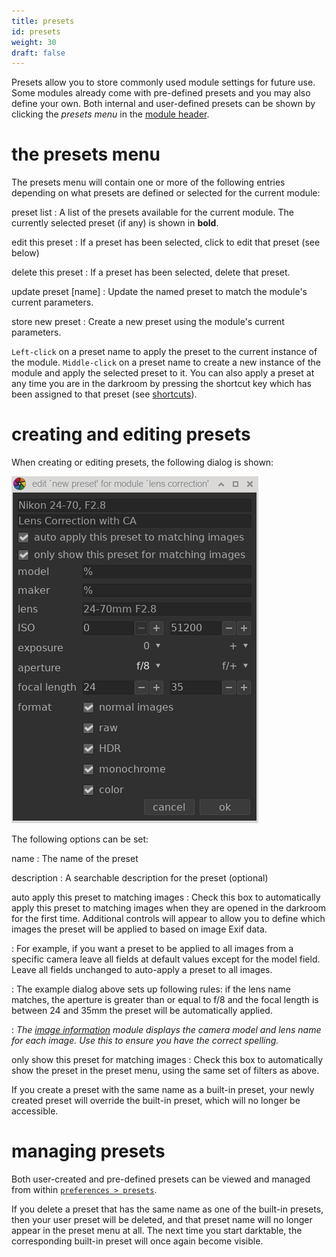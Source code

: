 ```yaml
---
title: presets
id: presets
weight: 30
draft: false
---
```


Presets allow you to store commonly used module settings for future use. Some modules already come with pre-defined presets and you may also define your own. Both internal and user-defined presets can be shown by clicking the _presets menu_ in the [module header](./module-header.md).

# the presets menu

The presets menu will contain one or more of the following entries depending on what presets are defined or selected for the current module:

preset list
: A list of the presets available for the current module. The currently selected preset (if any) is shown in **bold**.

edit this preset
: If a preset has been selected, click to edit that preset (see below)

delete this preset
: If a preset has been selected, delete that preset.

update preset \[name\]
: Update the named preset to match the module's current parameters.

store new preset
: Create a new preset using the module's current parameters.

`Left-click` on a preset name to apply the preset to the current instance of the module.  `Middle-click` on a preset name to create a new instance of the module and apply the selected preset to it.  You can also apply a preset at any time you are in the darkroom by pressing the shortcut key which has been assigned to that preset (see [shortcuts](../../preferences-settings/shortcuts.md)).

# creating and editing presets

When creating or editing presets, the following dialog is shown:

![new preset](./presets/new_preset.png)

The following options can be set:

name
: The name of the preset

description
: A searchable description for the preset (optional)

auto apply this preset to matching images
: Check this box to automatically apply this preset to matching images when they are opened in the darkroom for the first time. Additional controls will appear to allow you to define which images the preset will be applied to based on image Exif data.

: For example, if you want a preset to be applied to all images from a specific camera leave all fields at default values except for the model field. Leave all fields unchanged to auto-apply a preset to all images.

: The example dialog above sets up following rules: if the lens name matches, the aperture is greater than or equal to f/8 and the focal length is between 24 and 35mm the preset will be automatically applied. 

: _The [image information](../../module-reference/utility-modules/shared/image-information.md) module displays the camera model and lens name for each image. Use this to ensure you have the correct spelling._

only show this preset for matching images
: Check this box to automatically show the preset in the preset menu, using the same set of filters as above.

If you create a preset with the same name as a built-in preset, your newly created preset will override the built-in preset, which will no longer be accessible.

# managing presets

Both user-created and pre-defined presets can be viewed and managed from within [`preferences > presets`](../../../preferences-settings/presets.md).

If you delete a preset that has the same name as one of the built-in presets, then your user preset will be deleted, and that preset name will no longer appear in the preset menu at all. The next time you start darktable, the corresponding built-in preset will once again become visible.

